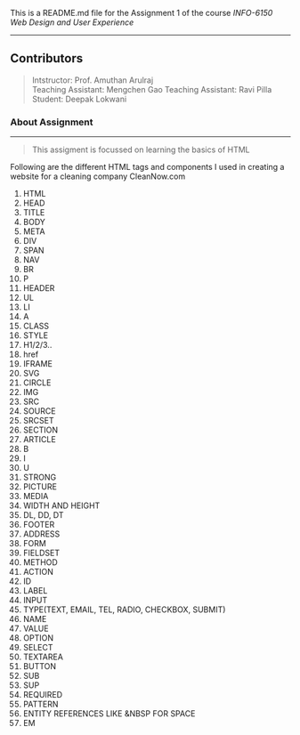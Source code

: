 This is a README.md file for the Assignment 1 of the course *INFO-6150 Web Design and User Experience*
________________________________
## Contributors  
>Intstructor: Prof. Amuthan Arulraj  
>Teaching Assistant: Mengchen Gao
>Teaching Assistant: Ravi Pilla  
>Student: Deepak Lokwani


### About Assignment
____________________________
>This assigment is focussed on learning the basics of HTML

Following are the different HTML tags and components I used in creating a website for a cleaning company CleanNow.com

1. HTML
2. HEAD
3. TITLE
4. BODY
5. META
6. DIV
7. SPAN
8. NAV
9. BR
10. P
11. HEADER
12. UL
13. LI
14. A
15. CLASS
16. STYLE
17. H1/2/3..
18. href
19. IFRAME
20. SVG
21. CIRCLE
22. IMG
23. SRC
24. SOURCE 
25. SRCSET
26. SECTION
27. ARTICLE
28. B
29. I
30. U
31. STRONG
32. PICTURE
33. MEDIA
34. WIDTH AND HEIGHT
36. DL, DD, DT
39. FOOTER
40. ADDRESS
41. FORM
42. FIELDSET
43. METHOD
44. ACTION
45. ID
46. LABEL
47. INPUT
48. TYPE(TEXT, EMAIL, TEL, RADIO, CHECKBOX, SUBMIT)
49. NAME
50. VALUE
51. OPTION
52. SELECT
53. TEXTAREA
54. BUTTON
55. SUB
56. SUP
57. REQUIRED
58. PATTERN
59. ENTITY REFERENCES LIKE &NBSP FOR SPACE 
60. EM